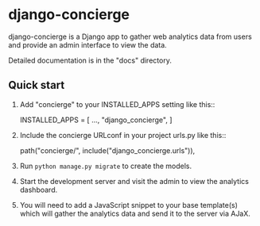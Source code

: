 # django-concierge

django-concierge is a Django app to gather web analytics data from users
and provide an admin interface to view the data.

Detailed documentation is in the "docs" directory.

## Quick start

1. Add "concierge" to your INSTALLED_APPS setting like this::

    INSTALLED_APPS = [
        ...,
        "django_concierge",
    ]

2. Include the concierge URLconf in your project urls.py like this::

    path("concierge/", include("django_concierge.urls")),

3. Run `python manage.py migrate` to create the models.

4. Start the development server and visit the admin to view the analytics dashboard.

5. You will need to add a JavaScript snippet to your base template(s) which will gather
    the analytics data and send it to the server via AJaX.